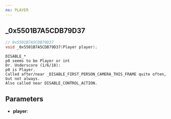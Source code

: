 ```yaml
---
ns: PLAYER
---
```

## _0x5501B7A5CDB79D37

```c
// 0x5501B7A5CDB79D37
void _0x5501B7A5CDB79D37(Player player);
```

```
DISABLE_*  
p0 seems to be Player or int  
Dr. Underscore (1/6/18):  
p0 is Player.  
Called after/near _DISABLE_FIRST_PERSON_CAMERA_THIS_FRAME quite often, but not always.  
Also called near DISABLE_CONTROL_ACTION.  
```

## Parameters
* **player**:

